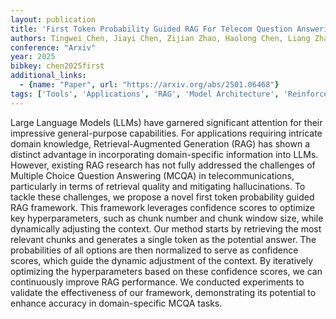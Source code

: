 ```yaml
---
layout: publication
title: 'First Token Probability Guided RAG For Telecom Question Answering'
authors: Tingwei Chen, Jiayi Chen, Zijian Zhao, Haolong Chen, Liang Zhang, Guangxu Zhu
conference: "Arxiv"
year: 2025
bibkey: chen2025first
additional_links:
  - {name: "Paper", url: "https://arxiv.org/abs/2501.06468"}
tags: ['Tools', 'Applications', 'RAG', 'Model Architecture', 'Reinforcement Learning', 'Attention Mechanism']
---
```

Large Language Models (LLMs) have garnered significant attention for their
impressive general-purpose capabilities. For applications requiring intricate
domain knowledge, Retrieval-Augmented Generation (RAG) has shown a distinct
advantage in incorporating domain-specific information into LLMs. However,
existing RAG research has not fully addressed the challenges of Multiple Choice
Question Answering (MCQA) in telecommunications, particularly in terms of
retrieval quality and mitigating hallucinations. To tackle these challenges, we
propose a novel first token probability guided RAG framework. This framework
leverages confidence scores to optimize key hyperparameters, such as chunk
number and chunk window size, while dynamically adjusting the context. Our
method starts by retrieving the most relevant chunks and generates a single
token as the potential answer. The probabilities of all options are then
normalized to serve as confidence scores, which guide the dynamic adjustment of
the context. By iteratively optimizing the hyperparameters based on these
confidence scores, we can continuously improve RAG performance. We conducted
experiments to validate the effectiveness of our framework, demonstrating its
potential to enhance accuracy in domain-specific MCQA tasks.

